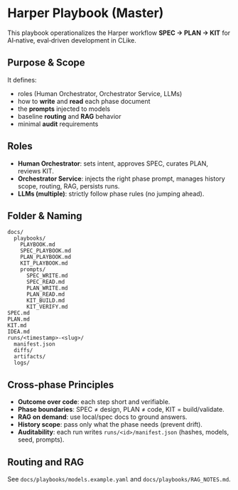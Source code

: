 # Harper Playbook (Master)

This playbook operationalizes the Harper workflow **SPEC → PLAN → KIT** for AI‑native, eval‑driven development in CLike.

## Purpose & Scope
It defines:
- roles (Human Orchestrator, Orchestrator Service, LLMs)
- how to **write** and **read** each phase document
- the **prompts** injected to models
- baseline **routing** and **RAG** behavior
- minimal **audit** requirements

## Roles
- **Human Orchestrator**: sets intent, approves SPEC, curates PLAN, reviews KIT.
- **Orchestrator Service**: injects the right phase prompt, manages history scope, routing, RAG, persists runs.
- **LLMs (multiple)**: strictly follow phase rules (no jumping ahead).

## Folder & Naming
```
docs/
  playbooks/
    PLAYBOOK.md
    SPEC_PLAYBOOK.md
    PLAN_PLAYBOOK.md
    KIT_PLAYBOOK.md
    prompts/
      SPEC_WRITE.md
      SPEC_READ.md
      PLAN_WRITE.md
      PLAN_READ.md
      KIT_BUILD.md
      KIT_VERIFY.md
SPEC.md
PLAN.md
KIT.md
IDEA.md
runs/<timestamp>-<slug>/
  manifest.json
  diffs/
  artifacts/
  logs/
```

## Cross‑phase Principles
- **Outcome over code**: each step short and verifiable.
- **Phase boundaries**: SPEC ≠ design, PLAN ≠ code, KIT = build/validate.
- **RAG on demand**: use local/spec docs to ground answers.
- **History scope**: pass only what the phase needs (prevent drift).
- **Auditability**: each run writes `runs/<id>/manifest.json` (hashes, models, seed, prompts).

## Routing and RAG
See `docs/playbooks/models.example.yaml` and `docs/playbooks/RAG_NOTES.md`.
